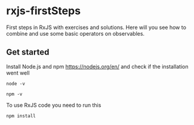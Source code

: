 # rxjs-firstSteps
First steps in RxJS with exercises and solutions. Here will you see how to combine and use some basic operators on observables.

## Get started

Install Node.js and npm https://nodejs.org/en/ and check if the installation went well

```
node -v
```

```
npm -v
```

To use RxJS code you need to run this

```
npm install
```
